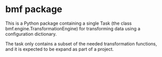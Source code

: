 # bmf package

This is a Python package containing a single Task (the class bmf.engine.TransformationEngine) for transforming data using a configuration dictionary.

The task only contains a subset of the needed transformation functions, and it is expected to be expand as part of a project.
